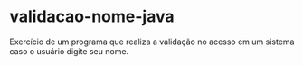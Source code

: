 # validacao-nome-java
Exercício de um programa que realiza a validação no acesso em um sistema caso o usuário digite seu nome.
